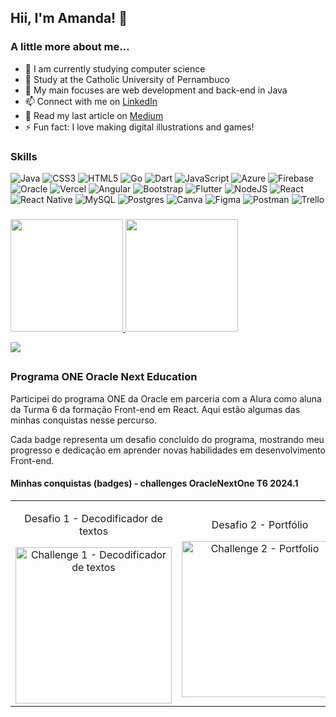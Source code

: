 ## Hii, I'm Amanda! 🌺

### A little more about me...

- 🔭 I am currently studying computer science
- 🌱 Study at the Catholic University of Pernambuco
- 🤔 My main focuses are web development and back-end in Java
- 📫 Connect with me on <a href="https://www.linkedin.com/in/amanda-laís-757ba9209/">LinkedIn</a>
- 🚀 Read my last article on <a href="https://medium.com/@amndalsr">Medium</a>
- ⚡ Fun fact: I love making digital illustrations and games!

### Skills
![Java](https://img.shields.io/badge/java-%23ED8B00.svg?style=for-the-badge&logo=java&logoColor=white) ![CSS3](https://img.shields.io/badge/css3-%231572B6.svg?style=for-the-badge&logo=css3&logoColor=white) ![HTML5](https://img.shields.io/badge/html5-%23E34F26.svg?style=for-the-badge&logo=html5&logoColor=white) ![Go](https://img.shields.io/badge/go-%2300ADD8.svg?style=for-the-badge&logo=go&logoColor=white) ![Dart](https://img.shields.io/badge/dart-%230175C2.svg?style=for-the-badge&logo=dart&logoColor=white) ![JavaScript](https://img.shields.io/badge/javascript-%23323330.svg?style=for-the-badge&logo=javascript&logoColor=%23F7DF1E) ![Azure](https://img.shields.io/badge/azure-%230072C6.svg?style=for-the-badge&logo=azure-devops&logoColor=white) ![Firebase](https://img.shields.io/badge/firebase-%23039BE5.svg?style=for-the-badge&logo=firebase) ![Oracle](https://img.shields.io/badge/Oracle-F80000?style=for-the-badge&logo=oracle&logoColor=white) ![Vercel](https://img.shields.io/badge/vercel-%23000000.svg?style=for-the-badge&logo=vercel&logoColor=white) ![Angular](https://img.shields.io/badge/angular-%23DD0031.svg?style=for-the-badge&logo=angular&logoColor=white) ![Bootstrap](https://img.shields.io/badge/bootstrap-%23563D7C.svg?style=for-the-badge&logo=bootstrap&logoColor=white) ![Flutter](https://img.shields.io/badge/Flutter-%2302569B.svg?style=for-the-badge&logo=Flutter&logoColor=white) ![NodeJS](https://img.shields.io/badge/node.js-6DA55F?style=for-the-badge&logo=node.js&logoColor=white) ![React](https://img.shields.io/badge/react-%2320232a.svg?style=for-the-badge&logo=react&logoColor=%2361DAFB) ![React Native](https://img.shields.io/badge/react_native-%2320232a.svg?style=for-the-badge&logo=react&logoColor=%2361DAFB) ![MySQL](https://img.shields.io/badge/mysql-%2300f.svg?style=for-the-badge&logo=mysql&logoColor=white) ![Postgres](https://img.shields.io/badge/postgres-%23316192.svg?style=for-the-badge&logo=postgresql&logoColor=white) ![Canva](https://img.shields.io/badge/Canva-%2300C4CC.svg?style=for-the-badge&logo=Canva&logoColor=white) 	![Figma](https://img.shields.io/badge/figma-%23F24E1E.svg?style=for-the-badge&logo=figma&logoColor=white) ![Postman](https://img.shields.io/badge/Postman-FF6C37?style=for-the-badge&logo=postman&logoColor=white) ![Trello](https://img.shields.io/badge/Trello-%23026AA7.svg?style=for-the-badge&logo=Trello&logoColor=white)

###

<div align="initial">
  <a href="https://github.com/amndalsr">
  <img height="180em" src="https://github-readme-stats.vercel.app/api?username=amndalsr&theme=dracula&hide_border=true&include_all_commits=true&count_private=false"/>
  <img height="180em" src="https://github-readme-stats.vercel.app/api/top-langs/?username=amndalsr&theme=dracula&hide_border=true&include_all_commits=true&count_private=false&layout=compact"/>
</div>

[![](https://visitcount.itsvg.in/api?id=amndalsr&icon=5&color=10)](https://visitcount.itsvg.in)

##

### Programa ONE Oracle Next Education
<p>Participei do programa ONE da Oracle em parceria com a Alura como aluna da Turma 6 da formação Front-end em React. Aqui estão algumas das minhas conquistas nesse percurso.</p>
<p>Cada badge representa um desafio concluído do programa, mostrando meu progresso e dedicação em aprender novas habilidades em desenvolvimento Front-end.</p>

<h4>Minhas conquistas (badges) - challenges OracleNextOne T6 2024.1</h4>

<table>
  <tr>
    <td align="center">
      <p>Desafio 1 - Decodificador de textos</p>
      <img alt="Challenge 1 - Decodificador de textos" width="250" src="https://github.com/user-attachments/assets/25ab2113-2928-4bdf-acce-3c65f1b3835a">
    </td>
    <td align="center">
      <p>Desafio 2 - Portfólio</p>
      <img alt="Challenge 2 - Portfolio" width="250" src="https://github.com/user-attachments/assets/f49acc03-6986-46b5-b6cf-8c30fc74f3cf">
    </td>
    <td align="center">
      <p>Desafio 3 - AluraGeek</p>
      <img alt="Challenge 3 - AluraGeek" width="250" src="https://github.com/user-attachments/assets/c007c57f-33b0-4e48-9839-525c3d97a23e">
    </td>
    <td align="center">
      <p>Desafio 3 - AluraFlix</p>
      <img alt="Challenge 3 - AluraGeek" width="250" src="https://github.com/user-attachments/assets/ccc68efc-90b9-421a-8273-2dfebceb9733">
    </td>
  </tr>
</table>

